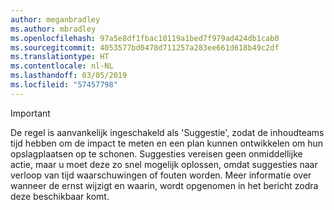 ```yaml
---
author: meganbradley
ms.author: mbradley
ms.openlocfilehash: 97a5e8df1fbac10119a1bed7f979ad424db1cab0
ms.sourcegitcommit: 4053577bd0478d711257a283ee661d618b49c2df
ms.translationtype: HT
ms.contentlocale: nl-NL
ms.lasthandoff: 03/05/2019
ms.locfileid: "57457798"
---
```

> [!IMPORTANT]
> De regel is aanvankelijk ingeschakeld als 'Suggestie', zodat de inhoudteams tijd hebben om de impact te meten en een plan kunnen ontwikkelen om hun opslagplaatsen op te schonen. Suggesties vereisen geen onmiddellijke actie, maar u moet deze zo snel mogelijk oplossen, omdat suggesties naar verloop van tijd waarschuwingen of fouten worden. Meer informatie over wanneer de ernst wijzigt en waarin, wordt opgenomen in het bericht zodra deze beschikbaar komt.